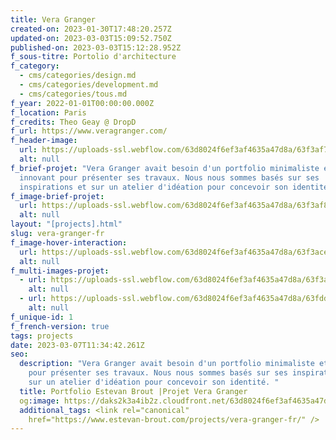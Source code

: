 ```yaml
---
title: Vera Granger
created-on: 2023-01-30T17:48:20.257Z
updated-on: 2023-03-03T15:09:52.750Z
published-on: 2023-03-03T15:12:28.952Z
f_sous-titre: Portolio d'architecture
f_category:
  - cms/categories/design.md
  - cms/categories/development.md
  - cms/categories/tous.md
f_year: 2022-01-01T00:00:00.000Z
f_location: Paris
f_credits: Theo Geay @ DropD
f_url: https://www.veragranger.com/
f_header-image:
  url: https://uploads-ssl.webflow.com/63d8024f6ef3af4635a47d8a/63f3af7794786bdfea205c21_63f3aef6ef8a2d3e5c299525_img1.webp
  alt: null
f_brief-projet: "Vera Granger avait besoin d'un portfolio minimaliste et
  innovant pour présenter ses travaux. Nous nous sommes basés sur ses
  inspirations et sur un atelier d'idéation pour concevoir son identité. "
f_image-brief-projet:
  url: https://uploads-ssl.webflow.com/63d8024f6ef3af4635a47d8a/63f3af81c03bb8fbc9d240e0_63f3aef585e5e452567afd2c_img3.webp
  alt: null
layout: "[projects].html"
slug: vera-granger-fr
f_image-hover-interaction:
  url: https://uploads-ssl.webflow.com/63d8024f6ef3af4635a47d8a/63f3ace742d1b765cc4012b5_hoverimg.webp
  alt: null
f_multi-images-projet:
  - url: https://uploads-ssl.webflow.com/63d8024f6ef3af4635a47d8a/63f3af8386cb6f902401e543_63f3aef50e62e5dff944b051_img2.webp
    alt: null
  - url: https://uploads-ssl.webflow.com/63d8024f6ef3af4635a47d8a/63fddffc4c92901bf253a5d1_63fddf1cf9139267ce0ceba3_Screenshot_2.webp
    alt: null
f_unique-id: 1
f_french-version: true
tags: projects
date: 2023-03-07T11:34:42.261Z
seo:
  description: "Vera Granger avait besoin d'un portfolio minimaliste et innovant
    pour présenter ses travaux. Nous nous sommes basés sur ses inspirations et
    sur un atelier d'idéation pour concevoir son identité. "
  title: Portfolio Estevan Brout |Projet Vera Granger
  og:image: https://daks2k3a4ib2z.cloudfront.net/63d8024f6ef3af4635a47d8a/63f3af7794786bdfea205c21_63f3aef6ef8a2d3e5c299525_img1-p-130x130q80.webp
  additional_tags: <link rel="canonical"
    href="https://www.estevan-brout.com/projects/vera-granger-fr/" />
---
```

